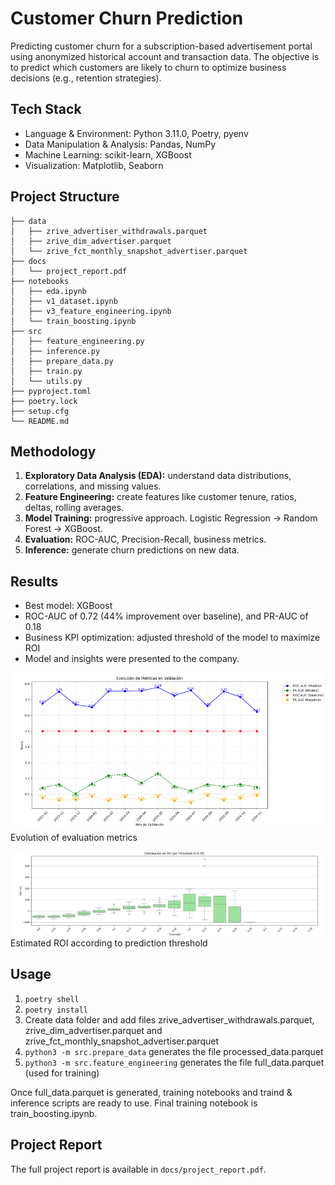 # Customer Churn Prediction

Predicting customer churn for a subscription-based advertisement portal using anonymized historical account and transaction data. The objective is to predict which customers are likely to churn to optimize business decisions (e.g., retention strategies).

## Tech Stack

- Language & Environment: Python 3.11.0, Poetry, pyenv
- Data Manipulation & Analysis: Pandas, NumPy
- Machine Learning: scikit-learn, XGBoost
- Visualization: Matplotlib, Seaborn

## Project Structure

```text
├── data
│   ├── zrive_advertiser_withdrawals.parquet
│   ├── zrive_dim_advertiser.parquet
│   └── zrive_fct_monthly_snapshot_advertiser.parquet
├── docs
│   └── project_report.pdf
├── notebooks
│   ├── eda.ipynb
│   ├── v1_dataset.ipynb
│   ├── v3_feature_engineering.ipynb
│   └── train_boosting.ipynb
├── src
│   ├── feature_engineering.py
│   ├── inference.py
│   ├── prepare_data.py
│   ├── train.py
│   └── utils.py
├── pyproject.toml
├── poetry.lock
├── setup.cfg
└── README.md

```
## Methodology
1. **Exploratory Data Analysis (EDA):** understand data distributions, correlations, and missing values.  
2. **Feature Engineering:** create features like customer tenure, ratios, deltas, rolling averages.  
3. **Model Training:** progressive approach. Logistic Regression → Random Forest → XGBoost. 
4. **Evaluation:** ROC-AUC, Precision-Recall, business metrics.  
5. **Inference:** generate churn predictions on new data.


## Results
- Best model: XGBoost
- ROC-AUC of 0.72 (44% improvement over baseline), and PR-AUC of 0.18
- Business KPI optimization: adjusted threshold of the model to maximize ROI
- Model and insights were presented to the company.

![evaluation_metrics](docs/images/evaluation_metrics.png)
Evolution of evaluation metrics

![roi](docs/images/roi.png)
Estimated ROI according to prediction threshold


## Usage

1. `poetry shell`
2. `poetry install`
3. Create data folder and add files zrive_advertiser_withdrawals.parquet, zrive_dim_advertiser.parquet and zrive_fct_monthly_snapshot_advertiser.parquet
4. `python3 -m src.prepare_data` generates the file processed_data.parquet
5. `python3 -m src.feature_engineering` generates the file full_data.parquet (used for training)

Once full_data.parquet is generated, training notebooks and traind & inference scripts are ready to use. Final training notebook is train_boosting.ipynb.

## Project Report
The full project report is available in `docs/project_report.pdf`.

